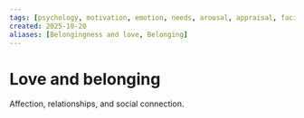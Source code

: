 ```yaml
---
tags: [psychology, motivation, emotion, needs, arousal, appraisal, facial-expression, amygdala]
created: 2025-10-20
aliases: [Belongingness and love, Belonging]
---
```

# Love and belonging

Affection, relationships, and social connection.
